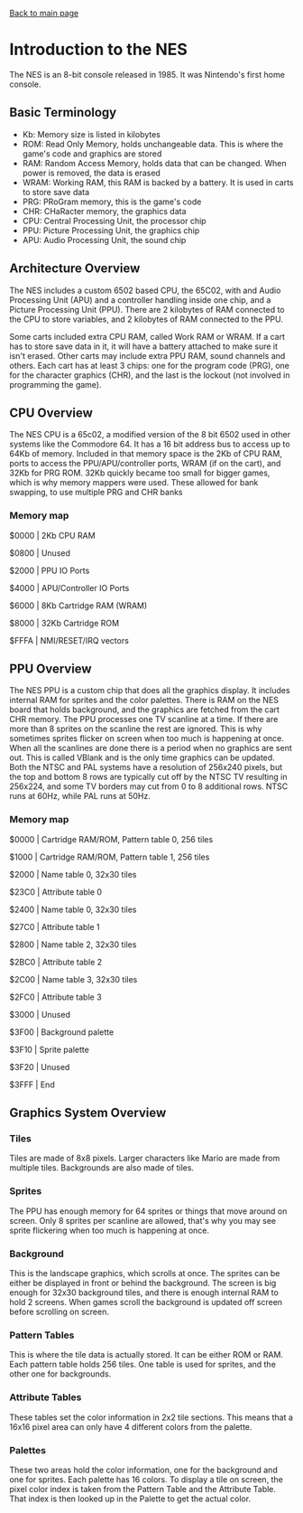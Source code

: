 [Back to main page](https://normalgamer.github.io/NES-Development/)

# Introduction to the NES

The NES is an 8-bit console released in 1985. It was Nintendo's first home console.

## Basic Terminology

- Kb: Memory size is listed in kilobytes
- ROM: Read Only Memory, holds unchangeable data. This is where the game's code and graphics are stored
- RAM: Random Access Memory, holds data that can be changed. When power is removed, the data is erased
- WRAM: Working RAM, this RAM is backed by a battery. It is used in carts to store save data
- PRG: PRoGram memory, this is the game's code
- CHR: CHaRacter memory, the graphics data
- CPU: Central Processing Unit, the processor chip
- PPU: Picture Processing Unit, the graphics chip
- APU: Audio Processing Unit, the sound chip


## Architecture Overview
The NES includes a custom 6502 based CPU, the 65C02, with and Audio Processing Unit (APU) and a controller handling inside one chip, and a Picture Processing Unit (PPU). There are 2 kilobytes of RAM connected to the CPU to store variables, and 2 kilobytes of RAM connected to the PPU.

Some carts included extra CPU RAM, called Work RAM or WRAM. If a cart has to store save data in it, it will have a battery attached to make sure it isn't erased. Other carts may include extra PPU RAM, sound channels and others. Each cart has at least 3 chips: one for the program code (PRG), one for the character graphics (CHR), and the last is the lockout (not involved in programming the game).

## CPU Overview

The NES CPU is a 65c02, a modified version of the 8 bit 6502 used in other systems like the Commodore 64. It has a 16 bit address bus to access up to 64Kb of memory. Included in that memory space is the 2Kb of CPU RAM, ports to access the PPU/APU/controller ports, WRAM (if on the cart), and 32Kb for PRG ROM. 32Kb quickly became too small for bigger games, which is why memory mappers were used. These allowed for bank swapping, to use multiple PRG and CHR banks

### Memory map

$0000   | 2Kb CPU RAM

$0800   | Unused

$2000   | PPU IO Ports

$4000   | APU/Controller IO Ports

$6000   | 8Kb Cartridge RAM (WRAM)

$8000   | 32Kb Cartridge ROM

$FFFA   | NMI/RESET/IRQ vectors

## PPU Overview

The NES PPU is a custom chip that does all the graphics display. It includes internal RAM for sprites and the color palettes. There is RAM on the NES board that holds background, and the graphics are fetched from the cart CHR memory. The PPU processes one TV scanline at a time. If there are more than 8 sprites on the scanline the rest are ignored. This is why sometimes sprites flicker on screen when too much is happening at once. When all the scanlines are done there is a period when no graphics are sent out. This is called VBlank and is the only time graphics can be updated. Both the NTSC and PAL systems have a resolution of 256x240 pixels, but the top and bottom 8 rows are typically cut off by the NTSC TV resulting in 256x224, and some TV borders may cut from 0 to 8 additional rows. NTSC runs at 60Hz, while PAL runs at 50Hz.

### Memory map

$0000   | Cartridge RAM/ROM, Pattern table 0, 256 tiles

$1000   | Cartridge RAM/ROM, Pattern table 1, 256 tiles

$2000   | Name table 0, 32x30 tiles

$23C0   | Attribute table 0

$2400   | Name table 0, 32x30 tiles

$27C0   | Attribute table 1

$2800   | Name table 2, 32x30 tiles

$2BC0   | Attribute table 2

$2C00   | Name table 3, 32x30 tiles

$2FC0   | Attribute table 3

$3000   | Unused

$3F00   | Background palette

$3F10   | Sprite palette

$3F20   | Unused

$3FFF   | End

## Graphics System Overview

### Tiles

Tiles are made of 8x8 pixels. Larger characters like Mario are made from multiple tiles. Backgrounds are also made of tiles.

### Sprites

The PPU has enough memory for 64 sprites or things that move around on screen. Only 8 sprites per scanline are allowed, that's why you may see sprite flickering when too much is happening at once.

### Background

This is the landscape graphics, which scrolls at once. The sprites can be either be displayed in front or behind the background. The screen is big enough for 32x30 background tiles, and there is enough internal RAM to hold 2 screens. When games scroll the background is updated off screen before scrolling on screen.

### Pattern Tables

This is where the tile data is actually stored. It can be either ROM or RAM. Each pattern table holds 256 tiles. One table is used for sprites, and the other one for backgrounds.

### Attribute Tables

These tables set the color information in 2x2 tile sections. This means that a 16x16 pixel area can only have 4 different colors from the palette.

### Palettes

These two areas hold the color information, one for the background and one for sprites. Each palette has 16 colors. To display a tile on screen, the pixel color index is taken from the Pattern Table and the Attribute Table. That index is then looked up in the Palette to get the actual color.
